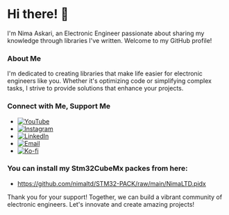 # Hi there! 👋

I'm Nima Askari, an Electronic Engineer passionate about sharing my knowledge through libraries I've written. Welcome to my GitHub profile!

### About Me
I'm dedicated to creating libraries that make life easier for electronic engineers like you. Whether it's optimizing code or simplifying complex tasks, I strive to provide solutions that enhance your projects.

### Connect with Me, Support Me
- [![YouTube](https://img.shields.io/badge/YouTube-Subscribe-red?style=for-the-badge&logo=youtube)](https://youtube.com/@nimaltd)
- [![Instagram](https://img.shields.io/badge/Instagram-Follow-blue?style=for-the-badge&logo=instagram)](https://instagram.com/github.nimaltd)
- [![LinkedIn](https://img.shields.io/badge/LinkedIn-Connect-blue?style=for-the-badge&logo=linkedin)](https://linkedin.com/in/nimaltd)
- [![Email](https://img.shields.io/badge/Email-Contact-red?style=for-the-badge&logo=gmail)](mailto:nima.askari@gmail.com)
- [![Ko-fi](https://img.shields.io/badge/Ko--fi-Support-orange?style=for-the-badge&logo=ko-fi)](https://ko-fi.com/nimaltd)

### You can install my Stm32CubeMx packes from here:
- https://github.com/nimaltd/STM32-PACK/raw/main/NimaLTD.pidx

Thank you for your support! Together, we can build a vibrant community of electronic engineers. Let's innovate and create amazing projects!
